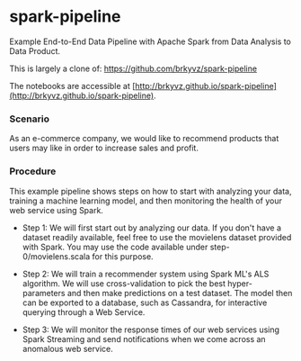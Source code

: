 # spark-pipeline
Example End-to-End Data Pipeline with Apache Spark from Data Analysis to Data Product.

This is largely a clone of: https://github.com/brkyvz/spark-pipeline

The notebooks are accessible at [http://brkyvz.github.io/spark-pipeline](http://brkyvz.github.io/spark-pipeline).

### Scenario 

As an e-commerce company, we would like to recommend products that users 
may like in order to increase sales and profit.

### Procedure

This example pipeline shows steps on how to start with analyzing your data,
training a machine learning model, and then monitoring the health of your
web service using Spark.

 - Step 1: We will first start out by analyzing our data. If you don't have a dataset
readily available, feel free to use the movielens dataset provided with Spark. You may
use the code available under step-0/movielens.scala for this purpose.

 - Step 2: We will train a recommender system using Spark ML's ALS algorithm. We will
use cross-validation to pick the best hyper-parameters and then make predictions on a
test dataset.
  The model then can be exported to a database, such as Cassandra, for interactive
querying through a Web Service.

 - Step 3: We will monitor the response times of our web services using Spark Streaming
and send notifications when we come across an anomalous web service.

